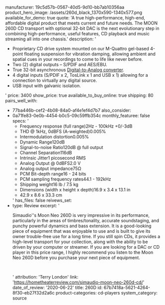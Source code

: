 manufacturer: 19c5d57b-0567-40d5-9d10-bb7ab10356aa
product_hero_image: /assets/260d_black_1370x590-1340x577.png
available_for_demo: true
quote: 'A true high-performance, high-end, affordable digital product that meets current and future needs. The MOON 260D CD transport with optional 32-bit DAC is the next evolutionary step in combining high-performance, useful features, CD playback and music streaming all into one chassis.'
description: '<ul><li>Proprietary CD drive system mounted on our M-Quattro gel-based 4-point floating suspension for vibration damping, allowing ambient and spatial cues in your recordings to come to life like never before.</li><li>Two (2) digital outputs – S/PDIF and AES/EBU.</li><li>True 32-bit asynchronous&nbsp;<a href="https://simaudio.com/en/product-category/digital-products/">Digital-to-Analog converter</a>.</li><li>4 digital inputs (S/PDIF x 2, TosLink x 1 and USB x 1) allowing for a connection to virtually any digital source.</li><li>USB input with galvanic isolation.</li></ul>'
price: 3400
show_price: true
available_to_buy_online: true
shipping: 80
pairs_well_with:
  - 77ba446b-cef2-4b08-84a0-af4e1ef4d7b7
also_consider:
  - 0a71fe83-0e0b-4454-b0c5-09c59ffb354c
monthly_featuree: false
specs: '<ul><li>Frequency response (full range)2Hz - 100kHz +0/-3dB</li><li>THD @ 1kHz, 0dBFS (A-weighted)0.005%</li><li>Intermodulation distortion0.005%</li><li>Dynamic Range120dB</li><li>Signal-to-noise Ratio120dB @ full output</li><li>Channel Separation116dB</li><li>Intrinsic Jitter1 picosecond RMS</li><li>Analog Output @ 0dBFS2.0 V</li><li>Analog output impedance75Ω</li><li>PCM Bit-depth range16 - 24 bits</li><li>PCM sampling frequency rates44.1 - 192kHz</li><li>Shipping weight16 lb / 7.5 kg</li><li>Dimensions (width x height x depth)16.9 x 3.4 x 13.1 in</li><li>42.9 x 8.6 x 33.3 cm</li></ul>'
has_files: false
reivews_set:
  -
    type: Review
    excerpt: '<p>Simaudio''s Moon Neo 260D is very impressive in its performance, particularly in the areas of timbres/tonality, accurate soundstaging, and punchy powerful dynamics and bass extension. It is a good-looking piece of equipment that was enjoyable to use and is built to give its owner trouble-free use for a long time. If you still spin CDs, it provides a high-level transport for your collection, along with the ability to be driven by your computer or streamer. If you are looking for a DAC or CD player in this price range, I highly recommend you listen to the Moon Neo 260D before you purchase your next piece of equipment.</p><p><br></p>'
    attribution: 'Terry London'
    link: 'https://hometheaterreview.com/simaudio-moon-neo-260d-cd/'
    date_of_review: '2020-06-22'
title: 260D
id: 67b7418a-5621-4264-8f30-eb27f32d2a6c
product-categories: cd-players
system_category: source
